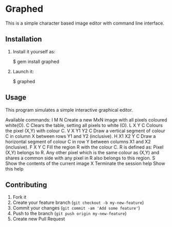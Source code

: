 # Graphed

This is a simple character based image editor with command line interface.

## Installation

1. Install it yourself as:

    $ gem install graphed

2. Launch it:

    $ graphed

## Usage

This program simulates a simple interactive graphical editor.

Available commands:
  I M N       Create a new MxN image with all pixels coloured white(O).
  C           Clears the table, setting all pixels to white (O).
  L X Y C     Colours the pixel (X,Y) with colour C.
  V X Y1 Y2 C Draw a vertical segment of colour C in column X between rows Y1 and Y2 (inclusive).
  H X1 X2 Y C Draw a horizontal segment of colour C in row Y between columns X1 and X2 (inclusive).
  F X Y C     Fill the region R with the colour C. R is defined as: Pixel (X,Y) belongs to R. Any other pixel which is the same colour as (X,Y) and shares a common side with any pixel in R also belongs to this region.
  S           Show the contents of the current image
  X           Terminate the session
  help        Show this help

## Contributing

1. Fork it
2. Create your feature branch (`git checkout -b my-new-feature`)
3. Commit your changes (`git commit -am 'Add some feature'`)
4. Push to the branch (`git push origin my-new-feature`)
5. Create new Pull Request
